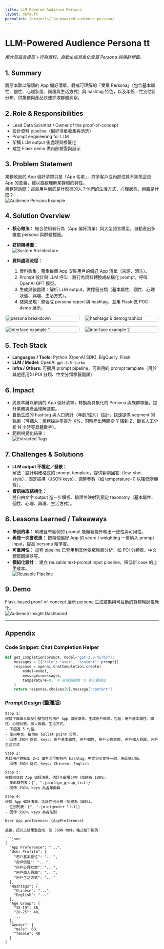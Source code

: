 ```yaml
---
title: LLM Powered Audience Persona
layout: default
permalink: /projects/llm-powered-audience-persona/
---
```


# LLM-Powered Audience Persona  tt
*用大型語言模型＋行為資料，自動生成具象化受眾 Persona 與族群標籤。*

## 1. Summary  
將原本難以解讀的 App 偏好清單，轉成可理解的「受眾 Persona」（包含基本屬性、個性、心理狀態、興趣與生活方式）與 hashtag 特色，以及年齡／性別估計分布，供業務與產品快速抓取群體洞察。

## 2. Role & Responsibilities  
- Lead Data Scientist / Owner of the proof-of-concept  
- 設計資料 pipeline（偏好清單收集與清洗）  
- Prompt engineering for LLM  
- 架構 LLM output 後處理與標籤化  
- 建立 Flask demo 供內部驗證與展示  

## 3. Problem Statement  
業務收到的 App 偏好清單只是「App 名單」，許多客戶或內部成員不熟悉這些 App 的意義，難以直觀理解某群體的特性。  
業務常詢問：這些用戶到底是什麼樣的人？他們的生活方式、心理狀態、興趣是什麼？  
![Audience Persona Example](images/llm_persona_01.png) <!-- alt: 轉換後的受眾 persona 範例 -->

## 4. Solution Overview  
- **核心做法：** 結合使用者行為（App 偏好清單）與大型語言模型，自動產出多維度 persona 與群體標籤。  
- **技術架構圖：**  
  ![System Architecture](images/llm_persona_04.png) <!-- alt: 技術架構圖，顯示資料流與 LLM 呼叫流程 -->

- **資料處理流程：**  
  1. 資料收集：蒐集每個 App 安裝用戶的偏好 App 清單（來源、清洗）。  
  2. Prompt 設計與 LLM 呼叫：將行為資料轉換成結構化 prompt，呼叫 OpenAI GPT 模型。  
  3. 生成與後處理：解析 LLM output，做標籤分類（基本屬性、個性、心理狀態、興趣、生活方式）。  
  4. 結果呈現：整合成 persona report 與 hashtag，並用 Flask 做 POC demo 展示。  


<div style="display:grid;grid-template-columns:repeat(2,1fr);gap:1rem;">
  <img src="images/llm_persona_05.png" alt="persona breakdown" style="width:100%;border-radius:6px;">
  <img src="images/llm_persona_06.png" alt="hashtags & demographics" style="width:100%;border-radius:6px;">
  <img src="images/llm_persona_07.png" alt="interface example 1" style="width:100%;border-radius:6px;">
  <img src="images/llm_persona_08.png" alt="interface example 2" style="width:100%;border-radius:6px;">
</div>


## 5. Tech Stack  
- **Languages / Tools:** Python (OpenAI SDK), BigQuery, Flask  
- **LLM / Model:** OpenAI `gpt-3.5-turbo`  
- **Infra / Others:** 可擴展 prompt pipeline，可重用的 prompt template（用於其他應用如 POI 分類、中文分類標籤翻譯）

## 6. Impact  
- 將原本難以解讀的 App 偏好清單，轉換為具象化的 Persona 與族群標籤，提升業務與產品理解速度。  
- 自動生成的 hashtag 與人口統計（年齡/性別）估計，快速提供 segment 的輪廓（可補入：業務採納率提升 X%、洞察產出時間從 Y 降到 Z、節省人工分析 N 小時等具體數字）。  
- 範例視覺化結果：  
  ![Extracted Tags](images/llm_persona_02.png) <!-- alt: 從 persona 中提取的族群標籤與特徵 -->

## 7. Challenges & Solutions  
- **LLM output 不穩定／發散：**  
  解法：設計明確格式的 prompt template，提供範例回答（few-shot style）、固定結構（JSON keys）、調整參數（如 temperature=0 以降低隨機性）。  
- **資訊抽取結構化：**  
  將自由文字 output 進一步解析、驗證並映射到預定 taxonomy（基本屬性、個性、心理、興趣、生活方式）。  

## 8. Lessons Learned / Takeaways  
- **學到的事：** 明確且有範例的 prompt 能顯著提升輸出一致性與可用性。  
- **再做一次會改進：** 把每個偏好 App 的 score / weighting 一併納入 prompt input，提高 persona 精準度。  
- **可重用性：** 這套 pipeline 已套用到其他受眾輪廓分析、如 POI 分類器、中文標籤翻譯器等。  
- **模組化設計：** 建立 reusable text-prompt input pipeline，降低新 case 的上手成本。  
  ![Reusable Pipeline](images/llm_persona_12.png) <!-- alt: 可重用 prompt pipeline 示意 -->

## 9. Demo  
Flask-based proof-of-concept 展示 persona 生成結果與可互動的群體輪廓視覺化。  
![Audience Insight Dashboard](images/llm-insights-dashboard.png) <!-- alt: Flask demo dashboard -->

---

## Appendix

### Code Snippet: Chat Completion Helper
```python
def get_completion(prompt, model="gpt-3.5-turbo"):
    messages = [{"role": "user", "content": prompt}]
    response = openai.ChatCompletion.create(
        model=model,
        messages=messages,
        temperature=0,  # 控制隨機性：0 表示最穩定
    )
    return response.choices[0].message["content"]
```

### Prompt Design (整理版)
```text
Step 1:
根據下面由三個反引號包住的用戶 App 偏好清單，生成用戶輪廓，包括：用戶基本屬性、個性、心理狀態、個人興趣、生活方式。
- 不超過 5 句話。
- 使用中文，每句用 bullet point 分開。
- 回傳 JSON 格式，keys: 用戶基本屬性, 用戶個性, 用戶心理狀態, 用戶個人興趣, 用戶生活方式

Step 2:
為該用戶群擬出 2~3 個生活型態特色 hashtag，中文與英文各一組，用逗號分隔。
- 回傳 JSON 格式，keys: Chinese, English

Step 3:
根據同樣的 App 偏好清單，估計年齡層分布（加總為 100%）。
- 年齡群列表：{", ".join(age_group_list)}
- 回傳 JSON，keys 為各年齡群

Step 4:
根據 App 偏好清單，估計性別分布（加總為 100%）。
- 性別列表：{", ".join(gender_list)}
- 回傳 JSON，keys 為各性別

User App preference: {AppPreference}

最後，把以上結果整合成一個 JSON 物件，格式如下範例：

```json
{
  "App Preference": "...",
  "User Profile": {
    "用戶基本屬性": "...",
    "用戶個性": "...",
    "用戶心理狀態": "...",
    "用戶個人興趣": "...",
    "用戶生活方式": "..."
  },
  "Hashtags": {
    "Chinese": "...",
    "English": "..."
  },
  "Age Group": {
    "15-19": 30,
    "20-25": 40,
    ...
  },
  "Gender": {
    "male": 60,
    "female": 40
  }
}
```

